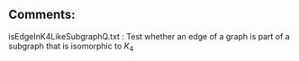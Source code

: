 ## Comments:

isEdgeInK4LikeSubgraphQ.txt : Test whether an edge of a graph is part of a subgraph that is isomorphic to $K_4$
